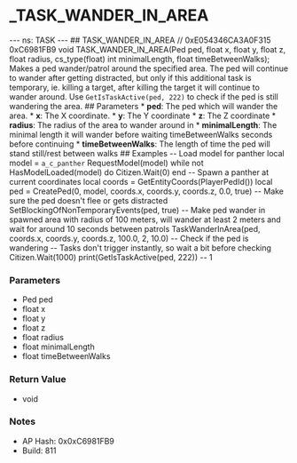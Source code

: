 # _TASK_WANDER_IN_AREA

--- ns: TASK --- ## TASK_WANDER_IN_AREA  // 0xE054346CA3A0F315 0xC6981FB9 void TASK_WANDER_IN_AREA(Ped ped, float x, float y, float z, float radius, cs_type(float) int minimalLength, float timeBetweenWalks); Makes a ped wander/patrol around the specified area.  The ped will continue to wander after getting distracted, but only if this additional task is temporary, ie. killing a target, after killing the target it will continue to wander around.  Use `GetIsTaskActive(ped, 222)` to check if the ped is still wandering the area.  ## Parameters * **ped**: The ped which will wander the area. * **x**: The X coordinate. * **y**: The Y coordinate * **z**: The Z coordinate * **radius**: The radius of the area to wander around in * **minimalLength**: The minimal length it will wander before waiting timeBetweenWalks seconds before continuing * **timeBetweenWalks**: The length of time the ped will stand still/rest between walks  ## Examples  -- Load model for panther local model = `a_c_panther` RequestModel(model) while not HasModelLoaded(model) do Citizen.Wait(0) end  -- Spawn a panther at current coordinates local coords = GetEntityCoords(PlayerPedId()) local ped = CreatePed(0, model, coords.x, coords.y, coords.z, 0.0, true)  -- Make sure the ped doesn't flee or gets distracted SetBlockingOfNonTemporaryEvents(ped, true)  -- Make ped wander in spawned area with radius of 100 meters, will wander at least 2 meters and wait for around 10 seconds between patrols TaskWanderInArea(ped, coords.x, coords.y, coords.z, 100.0, 2, 10.0)  -- Check if the ped is wandering -- Tasks don't trigger instantly, so wait a bit before checking Citizen.Wait(1000) print(GetIsTaskActive(ped, 222)) -- 1

### Parameters
* Ped ped
* float x
* float y
* float z
* float radius
* float minimalLength
* float timeBetweenWalks

### Return Value
* void

### Notes
* AP Hash: 0x0xC6981FB9
* Build: 811

